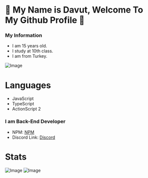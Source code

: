 # 👋 My Name is Davut, Welcome To My Github Profile 👋

### My Information
- I am 15 years old.
- I study at 10th class.
- I am from Turkey.

![Image](https://api.visitorbadge.io/api/visitors?path=github.com%2Fdavutozgursukuti4531&countColor=%23263759)

# Languages
- JavaScript
- TypeScript
- ActionScript 2


### I am Back-End Developer

- NPM: <a href="https://www.npmjs.com/~rexardev">NPM</a>
- Discord Link: <a href="https://discord.com/users/586995957695119477">Discord</a>

# Stats
![Image](https://github-readme-stats.vercel.app/api?username=davutozgursukuti4531&theme=blue-green)  ![Image](https://github-readme-stats.vercel.app/api/top-langs/?username=davutozgursukuti4531&theme=blue-green)

